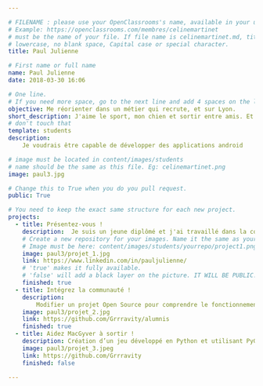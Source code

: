 ```yaml
---

# FILENAME : please use your OpenClassrooms's name, available in your url.
# Example: https://openclassrooms.com/membres/celinemartinet
# must be the name of your file. If file name is celinemartinet.md, title is celinemartinet.
# lowercase, no blank space, Capital case or special character.
title: Paul Julienne

# First name or full name
name: Paul Julienne
date: 2018-03-30 16:06

# One line.
# If you need more space, go to the next line and add 4 spaces on the left, as in 'description'.
objective: Me réorienter dans un métier qui recrute, et sur Lyon.
short_description: J'aime le sport, mon chien et sortir entre amis. Et les jeux de rôles et de sociétés.
# don't touch that
template: students
description:
    Je voudrais être capable de développer des applications android

# image must be located in content/images/students
# name should be the same as this file. Eg: celinemartinet.png
image: paul3.jpg

# Change this to True when you do you pull request.
public: True

# You need to keep the exact same structure for each new project.
projects:
  - title: Présentez-vous !
    description:  Je suis un jeune diplômé et j'ai travaillé dans la communication https://www.linkedin.com/in/pauljulienne/
    # Create a new repository for your images. Name it the same as your nickname and profile picture.
    # Image must be here: content/images/students/yourrepo/project1.png
    image: paul3/projet_1.jpg
    link: https://www.linkedin.com/in/pauljulienne/
    # 'true' makes it fully available.
    # 'false' will add a black layer on the picture. IT WILL BE PUBLIC!
    finished: true
  - title: Intégrez la communauté !
    description:
        Modifier un projet Open Source pour comprendre le fonctionnement de Git, de Github et les pull requests. 
    image: paul3/projet_2.jpg
    link: https://github.com/Grrravity/alumnis
    finished: true
  - title: Aidez MacGyver à sortir !
    description: Création d’un jeu développé en Python et utilisant PyGame.
    image: paul3/projet_3.jpeg
    link: https://github.com/Grrravity
    finished: false

---
```

